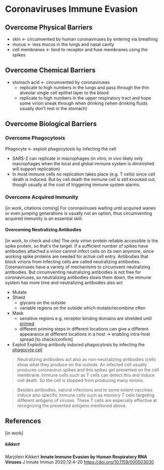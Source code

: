 # Coronaviruses Immune Evasion

## Overcome Physical Barriers
- skin <- circumvented by human coronaviruses by entering via breathing
- mucus <- less mucus in the lungs and nasal cavity
- cell membranes <- bind to receptor and fuse membranes using the spikes

## Overcome Chemical Barriers
- stomach acid <- circumvented by coronaviruses 
  - replicate to high numbers in the lungs and pass through the thin alveolar single cell epithel layer to the blood
  - replicate to high numbers in the upper respiratory tract and hope some virion sneak through when drinking (when drinking fluids usually don't rest in the stomach)

## Overcome Biological Barriers
### Overcome Phagocytosis
Phagocyte <- exploit phagocytosis by infecting the cell
- SARS-2 can replicate in macrophages (in vitro; in vivo likely only macrophages when the local and global immune system is diminished will support replication)
- In most immune cells no replication takes place (e.g. T cells) since cell death is induced. But by cell death the immune cell is still knocked out, though usually at the cost of triggering immune system alarms. 

### Overcome Acquired Immunity
[in work, citations coming]
For coronaviruses waiting until acquired wanes or even jumping generations is usually not an option, thus circumventing acquired immunity is an essential skill. 

#### Overcoming Neutralizing Antibodies
[in work, to check and cite]
The only virion protein reliable accessible is the spike protein, so that's the target. If a sufficient number of spikes have antibodies attached a virion cannot infect cells on its own anymore, since working spike proteins are needed for active cell entry. Antibodies that block virions from infecting cells are called neutralizing antibodies. Coronaviruses have a variety of mechanisms to circumvent neutralizing antibodies. But circumventing neutralizing antibodies is not free for coronaviruses, so neutralizing antibodies slows them down, the immune system has more time and neutralizing antibodies also act
- Mutate
- Shield
  - glycans on the outside
  - variable regions on the outside which mutate/recombine often
- Mask
  - sensitive regions e.g. receptor binding domains are shielded until [primed](../2_biological/coronavirus.md#virion-priming). 
  - different priming steps in different locations can give a different appearance at different locations in a host -> enabling intra-host spread [to check/confirm]
- Exploit
  Exploiting antibody induced phagocytosis by infecting the [phagocyte cell](#overcome-phagocytosis)
  
> Neutralizing antibodies act also as non-neutralizing antibodies (cells show what they produce on the outside. An infected cell usually produces coronavirus spikes and this spikes get presented on the cell membrane. Immune cells such as T cells can detect this and induce cell death. So the cell is stopped from producing many virions.

> Besides antibodies, natural infections and to some extent vaccines induce also specific immune cells such as memory T cells targeting different antigens of viruses. These T cells are especially effective at recognizing the presented antigens mentioned above.


## References
[in work]


##### kikkert
Marjolein Kikkert
**Innate Immune Evasion by Human Respiratory RNA Viruses**
J Innate Immun 2020;12:4–20
https://doi.org/10.1159/000503030
